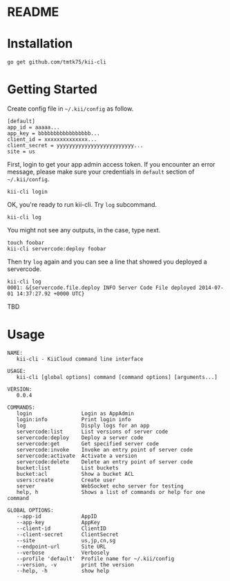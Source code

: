# README

# Installation

```
go get github.com/tmtk75/kii-cli
```

# Getting Started

Create config file in `~/.kii/config` as follow.

    [default]
    app_id = aaaaa...
    app_key = bbbbbbbbbbbbbbbbb...
    client_id = xxxxxxxxxxxxxx...
    client_secret = yyyyyyyyyyyyyyyyyyyyyyyyy...
    site = us

First, login to get your app admin access token.
If you encounter an error message, please make sure your credentials in `default` section of `~/.kii/config`.

    kii-cli login

OK, you're ready to run kii-cli. Try `log` subcommand.

    kii-cli log

You might not see any outputs, in the case, type next.

    touch foobar
    kii-cli servercode:deploy foobar

Then try `log` again and you can see a line that showed you deployed a servercode.

    kii-cli log
    0001: &{servercode.file.deploy INFO Server Code File deployed 2014-07-01 14:37:27.92 +0000 UTC}

TBD


# Usage

```
NAME:
   kii-cli - KiiCloud command line interface

USAGE:
   kii-cli [global options] command [command options] [arguments...]

VERSION:
   0.0.4

COMMANDS:
   login                Login as AppAdmin
   login:info           Print login info
   log                  Disply logs for an app
   servercode:list      List versions of server code
   servercode:deploy    Deploy a server code
   servercode:get       Get specified server code
   servercode:invoke    Invoke an entry point of server code
   servercode:activate  Activate a version
   servercode:delete    Delete an entry point of server code
   bucket:list          List buckets
   bucket:acl           Show a bucket ACL
   users:create         Create user
   server               WebSocket echo server for testing
   help, h              Shows a list of commands or help for one command

GLOBAL OPTIONS:
   --app-id             AppID
   --app-key            AppKey
   --client-id          ClientID
   --client-secret      ClientSecret
   --site               us,jp,cn,sg
   --endpoint-url       Site URL
   --verbose            Verbosely
   --profile 'default'  Profile name for ~/.kii/config
   --version, -v        print the version
   --help, -h           show help
```

